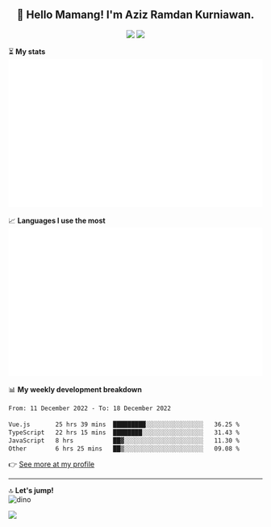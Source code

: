 <h2 align="center">👋 Hello Mamang! I'm Aziz Ramdan Kurniawan.</h2>  
<p align="center">
  <img src="https://komarev.com/ghpvc/?username=azizramdan">
  <img src="https://wakatime.com/badge/user/90056fa0-4c31-4eca-954e-2a3ac05896f9.svg">
</p>
    
⏳ **My stats**  
![](https://raw.githubusercontent.com/azizramdan/github-stats/master/generated/overview.svg#gh-dark-mode-only)

📈 **Languages I use the most**  
![](https://raw.githubusercontent.com/azizramdan/github-stats/master/generated/languages.svg#gh-dark-mode-only)

📊 **My weekly development breakdown**
<!--START_SECTION:waka-->

```text
From: 11 December 2022 - To: 18 December 2022

Vue.js       25 hrs 39 mins  █████████░░░░░░░░░░░░░░░░   36.25 %
TypeScript   22 hrs 15 mins  ████████░░░░░░░░░░░░░░░░░   31.43 %
JavaScript   8 hrs           ██▓░░░░░░░░░░░░░░░░░░░░░░   11.30 %
Other        6 hrs 25 mins   ██▒░░░░░░░░░░░░░░░░░░░░░░   09.08 %
```

<!--END_SECTION:waka-->
👉 [See more at my profile](https://wakatime.com/@azizramdan)
***
🔝 **Let's jump!**  
![dino](https://raw.githubusercontent.com/azizramdan/azizramdan/master/dino.gif)  

![](https://hit.yhype.me/github/profile?user_id=27954794)
